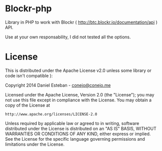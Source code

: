 Blockr-php
==========

Library in PHP to work with Blockr ( http://btc.blockr.io/documentation/api ) API.


Use at your own responsability, I did not tested all the options.

License
===
This is distributed under the Apache License v2.0 unless some library or code isn't compatible ):

Copyright 2014 Daniel Esteban  -  conejo@conejo.me

Licensed under the Apache License, Version 2.0 (the "License");
you may not use this file except in compliance with the License.
You may obtain a copy of the License at

    http://www.apache.org/licenses/LICENSE-2.0

Unless required by applicable law or agreed to in writing, software
distributed under the License is distributed on an "AS IS" BASIS,
WITHOUT WARRANTIES OR CONDITIONS OF ANY KIND, either express or implied.
See the License for the specific language governing permissions and
limitations under the License.